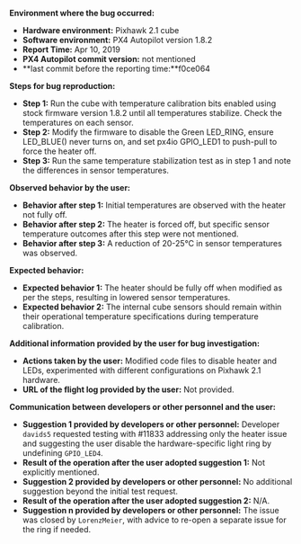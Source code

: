 **Environment where the bug occurred:**

- **Hardware environment:** Pixhawk 2.1 cube
- **Software environment:** PX4 Autopilot version 1.8.2
- **Report Time:** Apr 10, 2019
- **PX4 Autopilot commit version:** not mentioned
- **last commit before the reporting time:**f0ce064

**Steps for bug reproduction:**

- **Step 1:** Run the cube with temperature calibration bits enabled using stock firmware version 1.8.2 until all temperatures stabilize. Check the temperatures on each sensor.
- **Step 2:** Modify the firmware to disable the Green LED_RING, ensure LED_BLUE() never turns on, and set px4io GPIO_LED1 to push-pull to force the heater off.
- **Step 3:** Run the same temperature stabilization test as in step 1 and note the differences in sensor temperatures.

**Observed behavior by the user:**
- **Behavior after step 1:** Initial temperatures are observed with the heater not fully off.
- **Behavior after step 2:** The heater is forced off, but specific sensor temperature outcomes after this step were not mentioned. 
- **Behavior after step 3:** A reduction of 20-25°C in sensor temperatures was observed.

**Expected behavior:**
- **Expected behavior 1:** The heater should be fully off when modified as per the steps, resulting in lowered sensor temperatures.
- **Expected behavior 2:** The internal cube sensors should remain within their operational temperature specifications during temperature calibration.

**Additional information provided by the user for bug investigation:**
- **Actions taken by the user:** Modified code files to disable heater and LEDs, experimented with different configurations on Pixhawk 2.1 hardware.
- **URL of the flight log provided by the user:** Not provided.

**Communication between developers or other personnel and the user:**
- **Suggestion 1 provided by developers or other personnel:** Developer `davids5` requested testing with #11833 addressing only the heater issue and suggesting the user disable the hardware-specific light ring by undefining `GPIO_LED4`.
- **Result of the operation after the user adopted suggestion 1:** Not explicitly mentioned.
- **Suggestion 2 provided by developers or other personnel:** No additional suggestion beyond the initial test request.
- **Result of the operation after the user adopted suggestion 2:** N/A.
- **Suggestion n provided by developers or other personnel:** The issue was closed by `LorenzMeier`, with advice to re-open a separate issue for the ring if needed.
